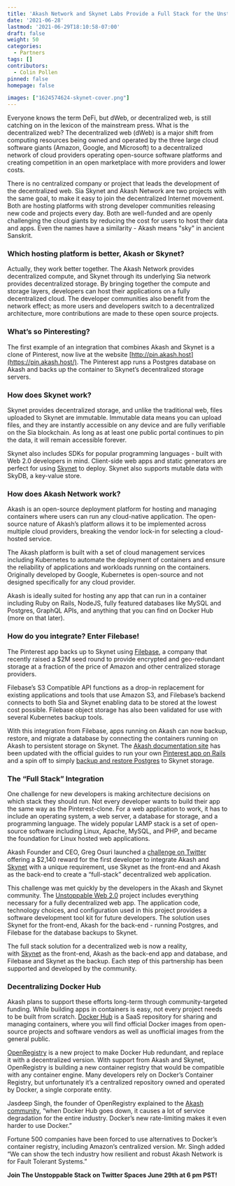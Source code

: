 ```yaml
---
title: 'Akash Network and Skynet Labs Provide a Full Stack for the Unstoppable Web '
date: '2021-06-28'
lastmod: '2021-06-29T18:10:58-07:00'
draft: false
weight: 50
categories:
  - Partners
tags: []
contributors:
  - Colin Pollen
pinned: false
homepage: false

images: ["1624574624-skynet-cover.png"]
---
```

Everyone knows the term DeFi, but dWeb, or decentralized web, is still catching on in the lexicon of the mainstream press. What is the decentralized web? The decentralized web (dWeb) is a major shift from computing resources being owned and operated by the three large cloud software giants (Amazon, Google, and Microsoft) to a decentralized network of cloud providers operating open-source software platforms and creating competition in an open marketplace with more providers and lower costs.

There is no centralized company or project that leads the development of the decentralized web. Sia Skynet and Akash Network are two projects with the same goal, to make it easy to join the decentralized Internet movement. Both are hosting platforms with strong developer communities releasing new code and projects every day. Both are well-funded and are openly challenging the cloud giants by reducing the cost for users to host their data and apps. Even the names have a similarity - Akash means "sky" in ancient Sanskrit. 

### **Which hosting platform is better, Akash or Skynet?** 

Actually, they work better together. The Akash Network provides decentralized compute, and Skynet through its underlying Sia network provides decentralized storage. By bringing together the compute and storage layers, developers can host their applications on a fully decentralized cloud. The developer communities also benefit from the network effect; as more users and developers switch to a decentralized architecture, more contributions are made to these open source projects.

### **What’s so Pinteresting?**

The first example of an integration that combines Akash and Skynet is a clone of Pinterest, now live at the website [http://pin.akash.host](https://pin.akash.host/). The Pinterest app runs a Postgres database on Akash and backs up the container to Skynet’s decentralized storage servers. 

### **How does Skynet work?**

Skynet provides decentralized storage, and unlike the traditional web, files uploaded to Skynet are immutable. Immutable data means you can upload files, and they are instantly accessible on any device and are fully verifiable on the Sia blockchain. As long as at least one public portal continues to pin the data, it will remain accessible forever.

Skynet also includes SDKs for popular programming languages - built with Web 2.0 developers in mind. Client-side web apps and static generators are perfect for using [Skynet](http://siasky.net/) to deploy. Skynet also supports mutable data with SkyDB, a key-value store. 

### **How does Akash Network work?**

Akash is an open-source deployment platform for hosting and managing containers where users can run any cloud-native application. The open-source nature of Akash’s platform allows it to be implemented across multiple cloud providers, breaking the vendor lock-in for selecting a cloud-hosted service.

The Akash platform is built with a set of cloud management services including Kubernetes to automate the deployment of containers and ensure the reliability of applications and workloads running on the containers. Originally developed by Google, Kubernetes is open-source and not designed specifically for any cloud provider. 

Akash is ideally suited for hosting any app that can run in a container including Ruby on Rails, NodeJS, fully featured databases like MySQL and Postgres, GraphQL APIs, and anything that you can find on Docker Hub (more on that later).

### **How do you integrate? Enter Filebase!**

The Pinterest app backs up to Skynet using [Filebase](https://filebase.com/), a company that recently raised a $2M seed round to provide encrypted and geo-redundant storage at a fraction of the price of Amazon and other centralized storage providers. 

Filebase’s S3 Compatible API functions as a drop-in replacement for existing applications and tools that use Amazon S3, and Filebase’s backend connects to both Sia and Skynet enabling data to be stored at the lowest cost possible. Filebase object storage has also been validated for use with several Kubernetes backup tools. 

With this integration from Filebase, apps running on Akash can now backup, restore, and migrate a database by connecting the containers running on Akash to persistent storage on Skynet. The [Akash documentation site](http://docs.akash.network/) has been updated with the official guides to run your own [Pinterest app on Rails](https://github.com/ovrclk/akash-on-rails) and a spin off to simply [backup and restore Postgres](https://docs.akash.network/deploy/postgresql-restore-backup) to Skynet storage. 

### **The “Full Stack” Integration**

One challenge for new developers is making architecture decisions on which stack they should run. Not every developer wants to build their app the same way as the Pinterest-clone. For a web application to work, it has to include an operating system, a web server, a database for storage, and a programming language. The widely popular LAMP stack is a set of open-source software including Linux, Apache, MySQL, and PHP, and became the foundation for Linux hosted web applications. 

Akash Founder and CEO, Greg Osuri launched a [challenge on Twitter](https://twitter.com/gregosuri/status/1390090199728676864) offering a $2,140 reward for the first developer to integrate Akash and [Skynet](http://siasky.net/) with a unique requirement, use Skynet as the front-end and Akash as the back-end to create a “full-stack” decentralized web application. 

This challenge was met quickly by the developers in the Akash and Skynet community. The [Unstoppable Web 2.0](https://docs.akash.network/deploy/unstoppable-web-2.0) project includes everything necessary for a fully decentralized web app. The application code, technology choices, and configuration used in this project provides a software development tool kit for future developers. The solution uses Skynet for the front-end, Akash for the back-end - running Postgres, and Filebase for the database backups to Skynet.

The full stack solution for a decentralized web is now a reality, with [Skynet](http://siasky.net/) as the front-end, Akash as the back-end app and database, and Filebase and Skynet as the backup. Each step of this partnership has been supported and developed by the community.

### **Decentralizing Docker Hub**

Akash plans to support these efforts long-term through community-targeted funding. While building apps in containers is easy, not every project needs to be built from scratch. [Docker Hub](https://hub.docker.com/) is a SaaS repository for sharing and managing containers, where you will find official Docker images from open-source projects and software vendors as well as unofficial images from the general public.

[OpenRegistry](https://forum.akash.network/t/openregistry-an-open-container-registry/76/10) is a new project to make Docker Hub redundant, and replace it with a decentralized version. With support from Akash and Skynet, OpenRegistry is building a new container registry that would be compatible with any container engine. Many developers rely on Docker’s Container Registry, but unfortunately it’s a centralized repository owned and operated by Docker, a single corporate entity.

Jasdeep Singh, the founder of OpenRegistry explained to the [Akash community](https://forum.akash.network/t/openregistry-an-open-container-registry/76), “when Docker Hub goes down, it causes a lot of service degradation for the entire industry. Docker’s new rate-limiting makes it even harder to use Docker.” 

Fortune 500 companies have been forced to use alternatives to Docker’s container registry, including Amazon’s centralized version. Mr. Singh added “We can show the tech industry how resilient and robust Akash Network is for Fault Tolerant Systems.”

**Join The Unstoppable Stack on Twitter Spaces June 29th at 6 pm PST!**